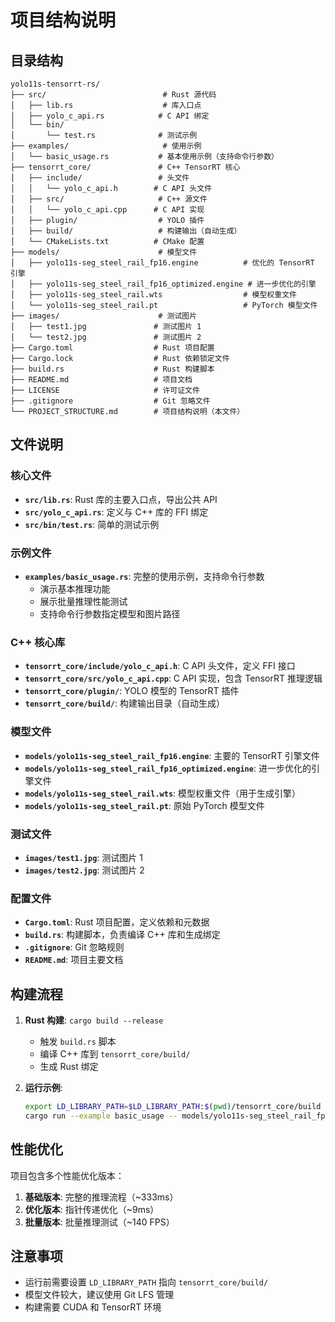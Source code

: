 # 项目结构说明

## 目录结构

```
yolo11s-tensorrt-rs/
├── src/                          # Rust 源代码
│   ├── lib.rs                    # 库入口点
│   ├── yolo_c_api.rs            # C API 绑定
│   └── bin/
│       └── test.rs              # 测试示例
├── examples/                     # 使用示例
│   └── basic_usage.rs           # 基本使用示例（支持命令行参数）
├── tensorrt_core/               # C++ TensorRT 核心
│   ├── include/                 # 头文件
│   │   └── yolo_c_api.h        # C API 头文件
│   ├── src/                     # C++ 源文件
│   │   └── yolo_c_api.cpp      # C API 实现
│   ├── plugin/                  # YOLO 插件
│   ├── build/                   # 构建输出（自动生成）
│   └── CMakeLists.txt          # CMake 配置
├── models/                      # 模型文件
│   ├── yolo11s-seg_steel_rail_fp16.engine          # 优化的 TensorRT 引擎
│   ├── yolo11s-seg_steel_rail_fp16_optimized.engine # 进一步优化的引擎
│   ├── yolo11s-seg_steel_rail.wts                  # 模型权重文件
│   └── yolo11s-seg_steel_rail.pt                   # PyTorch 模型文件
├── images/                      # 测试图片
│   ├── test1.jpg               # 测试图片 1
│   └── test2.jpg               # 测试图片 2
├── Cargo.toml                  # Rust 项目配置
├── Cargo.lock                  # Rust 依赖锁定文件
├── build.rs                    # Rust 构建脚本
├── README.md                   # 项目文档
├── LICENSE                     # 许可证文件
├── .gitignore                  # Git 忽略文件
└── PROJECT_STRUCTURE.md        # 项目结构说明（本文件）
```

## 文件说明

### 核心文件

- **`src/lib.rs`**: Rust 库的主要入口点，导出公共 API
- **`src/yolo_c_api.rs`**: 定义与 C++ 库的 FFI 绑定
- **`src/bin/test.rs`**: 简单的测试示例

### 示例文件

- **`examples/basic_usage.rs`**: 完整的使用示例，支持命令行参数
  - 演示基本推理功能
  - 展示批量推理性能测试
  - 支持命令行参数指定模型和图片路径

### C++ 核心库

- **`tensorrt_core/include/yolo_c_api.h`**: C API 头文件，定义 FFI 接口
- **`tensorrt_core/src/yolo_c_api.cpp`**: C API 实现，包含 TensorRT 推理逻辑
- **`tensorrt_core/plugin/`**: YOLO 模型的 TensorRT 插件
- **`tensorrt_core/build/`**: 构建输出目录（自动生成）

### 模型文件

- **`models/yolo11s-seg_steel_rail_fp16.engine`**: 主要的 TensorRT 引擎文件
- **`models/yolo11s-seg_steel_rail_fp16_optimized.engine`**: 进一步优化的引擎文件
- **`models/yolo11s-seg_steel_rail.wts`**: 模型权重文件（用于生成引擎）
- **`models/yolo11s-seg_steel_rail.pt`**: 原始 PyTorch 模型文件

### 测试文件

- **`images/test1.jpg`**: 测试图片 1
- **`images/test2.jpg`**: 测试图片 2

### 配置文件

- **`Cargo.toml`**: Rust 项目配置，定义依赖和元数据
- **`build.rs`**: 构建脚本，负责编译 C++ 库和生成绑定
- **`.gitignore`**: Git 忽略规则
- **`README.md`**: 项目主要文档

## 构建流程

1. **Rust 构建**: `cargo build --release`
   - 触发 `build.rs` 脚本
   - 编译 C++ 库到 `tensorrt_core/build/`
   - 生成 Rust 绑定

2. **运行示例**: 
   ```bash
   export LD_LIBRARY_PATH=$LD_LIBRARY_PATH:$(pwd)/tensorrt_core/build
   cargo run --example basic_usage -- models/yolo11s-seg_steel_rail_fp16.engine images/test1.jpg output.jpg
   ```

## 性能优化

项目包含多个性能优化版本：

1. **基础版本**: 完整的推理流程（~333ms）
2. **优化版本**: 指针传递优化（~9ms）
3. **批量版本**: 批量推理测试（~140 FPS）

## 注意事项

- 运行前需要设置 `LD_LIBRARY_PATH` 指向 `tensorrt_core/build/`
- 模型文件较大，建议使用 Git LFS 管理
- 构建需要 CUDA 和 TensorRT 环境 